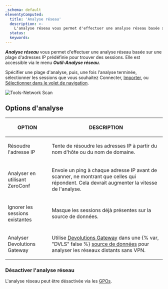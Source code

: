 ```yaml
---
_schema: default
eleventyComputed:
  title: 'Analyse réseau'
  description: >-
    L'analyse réseau vous permet d'effectuer une analyse réseau basée sur une plage d'adresses IP prédéfinie pour trouver des sessions.
  status:
  keywords:
---
```

***Analyse réseau*** vous permet d'effectuer une analyse réseau basée sur une plage d'adresses IP prédéfinie pour trouver des sessions. Elle est accessible via le menu ***Outil-Analyse réseau***.

Spécifier une plage d'analyse, puis, une fois l'analyse terminée, sélectionner les sessions que vous souhaitez Connecter, [Importer](/rdm/commands/file/import/network-scan/), ou [Sélectionner dans le volet de navigation](/rdm/user-interface/navigation-pane/).

![Tools-Network Scan](https://cdnweb.devolutions.net/docs/RDMW6079_2024_2.png "Tools-Network Scan")

## **Options d'analyse**

<table><thead><tr><th><p><strong>OPTION</strong></p></th><th><p><strong>DESCRIPTION</strong></p></th></tr></thead><tbody><tr><td><p>Résoudre l'adresse IP</p></td><td><p>Tente de résoudre les adresses IP à partir du nom d'hôte ou du nom de domaine.</p></td></tr><tr><td><p>Analyser en utilisant ZeroConf</p></td><td><p>Envoie un ping à chaque adresse IP avant de scanner, ne montrant que celles qui répondent. Cela devrait augmenter la vitesse de l'analyse.</p></td></tr><tr><td><p>Ignorer les sessions existantes</p></td><td><p>Masque les sessions déjà présentes sur la source de données.</p></td></tr><tr><td><p>Analyser Devolutions Gateway</p></td><td><p>Utilise <a href="/dgw/overview/what-is-dgw/">Devolutions Gateway</a> dans une {% var, "DVLS" false %} <a href="rdm/concepts/basic-concepts/data-sources/">source de données</a> pour analyser les réseaux distants sans VPN. </p></td></tr></tbody></table>

### Désactiver l'analyse réseau

L'analyse réseau peut être désactivée via les [GPOs](/rdm/kb/rdm-windows/how-to-articles/group-policies/#disable-network-scan).

&nbsp;

&nbsp;
